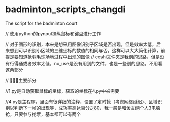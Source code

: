 # badminton_scripts_changdi
The script for the badminton court

// 使用python的pynput操纵鼠标和键盘进行工作

// 对于图形的识别，本来是想采用图像识别子区域是否出现，但是效率太低，后来想到可以识别小区域的三维坐标的数值的相同与否，这样可以大大简化计算，前提是要知道抢羽毛球场地过程中出现的图像
// ceshi文件夹是我别的思路，但是没有行得通或者效率太低，no_use是没有用到的文件，也是一些别的思路，不用看这两部分


// 🔺🔺🔺主要部分

//1.py是自动获取鼠标的坐标，获取的坐标在4.py中被需要

//4.py是主程序，里面有很详细的注释，设置了定时抢（考虑网络延迟）、区域识别以判断下一帧的出现等，成功率高达百分之80，我一般是和舍友两个人3电脑抢，只要参与抢票，基本都可以有两个
